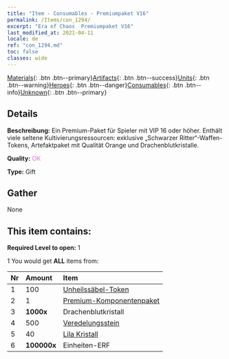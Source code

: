 ```yaml
---
title: "Item - Consumables - Premiumpaket V16"
permalink: /Items/con_1294/
excerpt: "Era of Chaos  Premiumpaket V16"
last_modified_at: 2021-04-11
locale: de
ref: "con_1294.md"
toc: false
classes: wide
---
```

 [Materials](/de/Items/){: .btn .btn--primary}[Artifacts](/de/Items/Artifacts/){: .btn .btn--success}[Units](/de/Items/Units/){: .btn .btn--warning}[Heroes](/de/Items/Heroes/){: .btn .btn--danger}[Consumables](/de/Items/Consumables/){: .btn .btn--info}[Unknown](/de/Items/Unknown/){: .btn .btn--primary}

## Details
 **Beschreibung:** Ein Premium-Paket für Spieler mit VIP 16 oder höher. Enthält viele seltene Kultivierungsressourcen: exklusive „Schwarzer Ritter“-Waffen-Tokens, Artefaktpaket mit Qualität Orange und Drachenblutkristalle.

 **Quality:** <span style="color: #DA70D6">OK</span>

 **Type:** Gift

## Gather

  None

## This item contains:

 **Required Level to open:** 1

 1 You would get **ALL** items  from:

  | Nr | Amount |     Item    |
  |:---|:-------|:------------|
  | 1 | 100 | [Unheilssäbel-Token](/de/Items/con_979/) | 
  | 2 | 1 | [Premium-Komponentenpaket](/de/Items/con_1363/) | 
  | 3 |  **1000x** | Drachenblutkristall |  | 
  | 4 | 500 | [Veredelungsstein](/de/Items/con_814/) | 
  | 5 | 40 | [Lila Kristall](/de/Items/con_720/) | 
  | 6 |  **100000x** | Einheiten-ERF |  | 
